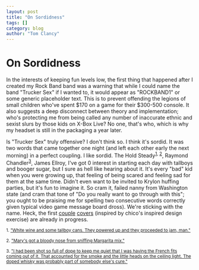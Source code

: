 ```yaml
---
layout: post
title: "On Sordidness"
tags: []
category: blog
author: "Tom Clancy"
---
```


# On Sordidness

In the interests of keeping fun levels low, the first thing that happened after I created my Rock Band band was a warning that while I could name the band "Trucker Sex" if I wanted to, it would appear as "ROCKBAND1" or some generic placeholder text. This is to prevent offending the legions of small children who've spent $170 on a game for their $300-500 console. It also suggests a deep disconnect between theory and implementation; who's protecting me from being called any number of inaccurate ethnic and sexist slurs by those kids on X-Box Live? No one, that's who, which is why my headset is still in the packaging a year later.

Is "Trucker Sex" truly offensive? I don't think so. I think it's sordid. It was two words that came together one night (and left each other early the next morning) in a perfect coupling. I like sordid. The Hold Steady<sup><a href="#foot1">1</a>, <a href="#foot2">2</a></sup>, Raymond Chandler<sup><a href="#foot3">3</a></sup>, James Ellroy, I've got 0 interest in starting each day with tallboys and booger sugar, but I sure as hell like hearing about it. It's every "bad" kid when you were growing up, that feeling of being scared and feeling sad for them at the same time. Didn't even want to be invited to Krylon huffing parties, but it's fun to imagine it. So cram it, failed nanny from Washington state (and cram that tone of "Do you really want to go through with this"; you ought to be praising me for spelling two consecutive words correctly given typical video game message board dross). We're sticking with the name. Heck, the first <a href="http://img139.imageshack.us/my.php?image=tsbombinthehighwayuq7.jpg" target="_blank">couple</a> <a href="http://img165.imageshack.us/img165/2969/tsnevermellowdx1.jpg" target="_blank">covers</a> (inspired by chico's inspired design exercise) are already in progress.

<p id="foot1"><small>1. <a href="http://www.theholdsteady.com/lyrics.php#misc5" target="_blank">"White wine and some tallboy cans. They powered up and they proceeded to jam, man."</a></small></p>
<p id="foot2"><small>2. <a href="http://www.theholdsteady.com/lyrics.php#AKM3" target="_blank">"Mary's got a bloody nose from sniffing Margarita mix."</a></small></p>
<p id="foot3"><small>3. <a href="http://www.ae-lib.org.ua/texts-c/chandler__the_man_who_liked_dogs__en.htm#04" target="_blank">"I had been shot so full of dope to keep me quiet that I was having the French fits coming out of it. That accounted for the smoke and the little heads on the ceiling light. The doped whisky was probably part of somebody else's cure."</a></small></p>
